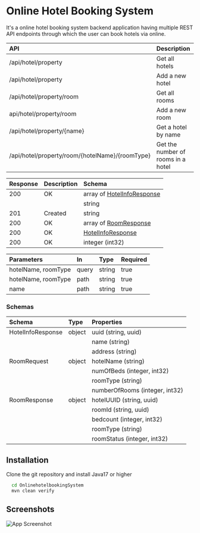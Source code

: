 # Online Hotel Booking System

It's a online hotel booking system backend application having multiple REST API endpoints through which the user can book hotels via online.

| **API**                                         | **Description**                    | **Operation ID**        |
| :---------------------------------------------- | :--------------------------------- | :---------------------- |
| /api/hotel/property                             | Get all hotels                     | getAllHotels            |
| /api/hotel/property                             | Add a new hotel                    | addNewHotel             |
| /api/hotel/property/room                        | Get all rooms                      | getAllRooms             |
| api/hotel/property/room                         | Add a new room                     | addNewRoom              |
| /api/hotel/property/{name}                      | Get a hotel by name                | getHotel                |
| /api/hotel/property/room/{hotelName}/{roomType} | Get the number of rooms in a hotel | getNumberOfroomsInHotel |

| **Response** | **Description** | **Schema**                                       |
| :----------- | :-------------- | :----------------------------------------------- |
| 200          | OK              | array of [HotelInfoResponse](#hotelinforesponse) |
|              |                 | string                                           |
| 201          | Created         | string                                           |
| 200          | OK              | array of [RoomResponse](#roomresponse)           |
| 200          | OK              | [HotelInfoResponse](#hotelinforesponse)          |
| 200          | OK              | integer (int32)                                  |

| **Parameters**      | **In** | **Type** | **Required** |
| :------------------ | :----- | :------- | :----------- |
| hotelName, roomType | query  | string   | true         |
| hotelName, roomType | path   | string   | true         |
| name                | path   | string   | true         |

### Schemas

| **Schema**        | **Type** | **Properties**                 |
| :---------------- | :------- | :----------------------------- |
| HotelInfoResponse | object   | uuid (string, uuid)            |
|                   |          | name (string)                  |
|                   |          | address (string)               |
| RoomRequest       | object   | hotelName (string)             |
|                   |          | numOfBeds (integer, int32)     |
|                   |          | roomType (string)              |
|                   |          | numberOfRooms (integer, int32) |
| RoomResponse      | object   | hotelUUID (string, uuid)       |
|                   |          | roomId (string, uuid)          |
|                   |          | bedcount (integer, int32)      |
|                   |          | roomType (string)              |
|                   |          | roomStatus (integer, int32)    |

## Installation

Clone the git repository and install Java17 or higher

```bash
  cd OnlinehotelbookingSystem
  mvn clean verify
```

## Screenshots

![App Screenshot](https://via.placeholder.com/468x300?text=App+Screenshot+Here)
